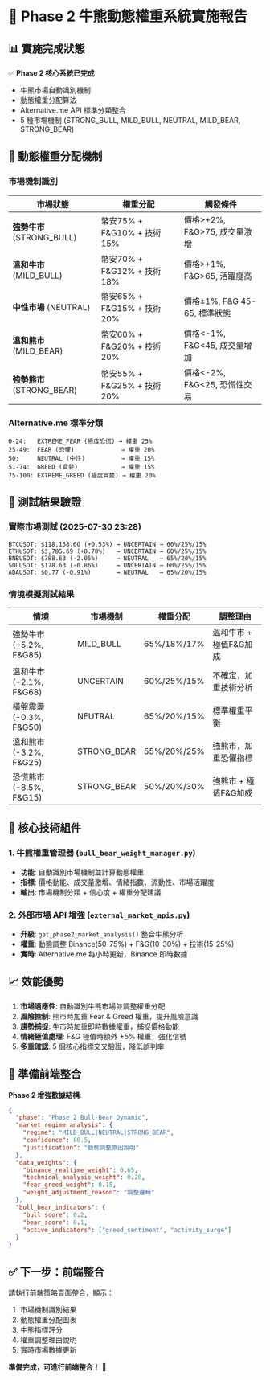 # 🎯 Phase 2 牛熊動態權重系統實施報告

## 📊 實施完成狀態

✅ **Phase 2 核心系統已完成**
- 牛熊市場自動識別機制
- 動態權重分配算法
- Alternative.me API 標準分類整合
- 5 種市場機制 (STRONG_BULL, MILD_BULL, NEUTRAL, MILD_BEAR, STRONG_BEAR)

## 🎯 動態權重分配機制

### 市場機制識別
| 市場狀態 | 權重分配 | 觸發條件 |
|---------|---------|---------|
| **強勢牛市** (STRONG_BULL) | 幣安75% + F&G10% + 技術15% | 價格>+2%, F&G>75, 成交量激增 |
| **溫和牛市** (MILD_BULL) | 幣安70% + F&G12% + 技術18% | 價格>+1%, F&G>65, 活躍度高 |
| **中性市場** (NEUTRAL) | 幣安65% + F&G15% + 技術20% | 價格±1%, F&G 45-65, 標準狀態 |
| **溫和熊市** (MILD_BEAR) | 幣安60% + F&G20% + 技術20% | 價格<-1%, F&G<45, 成交量增加 |
| **強勢熊市** (STRONG_BEAR) | 幣安55% + F&G25% + 技術20% | 價格<-2%, F&G<25, 恐慌性交易 |

### Alternative.me 標準分類
```
0-24:   EXTREME_FEAR (極度恐慌) → 權重 25%
25-49:  FEAR (恐懼)             → 權重 20%  
50:     NEUTRAL (中性)          → 權重 15%
51-74:  GREED (貪婪)            → 權重 15%
75-100: EXTREME_GREED (極度貪婪) → 權重 20%
```

## 🧪 測試結果驗證

### 實際市場測試 (2025-07-30 23:28)
```
BTCUSDT: $118,158.60 (+0.53%) → UNCERTAIN → 60%/25%/15%
ETHUSDT: $3,785.69 (+0.70%)   → UNCERTAIN → 60%/25%/15%
BNBUSDT: $788.63 (-2.05%)     → NEUTRAL   → 65%/20%/15%
SOLUSDT: $178.63 (-0.86%)     → UNCERTAIN → 60%/25%/15%
ADAUSDT: $0.77 (-0.91%)       → NEUTRAL   → 65%/20%/15%
```

### 情境模擬測試結果
| 情境 | 市場機制 | 權重分配 | 調整理由 |
|------|---------|---------|---------|
| 強勢牛市 (+5.2%, F&G85) | MILD_BULL | 65%/18%/17% | 溫和牛市 + 極值F&G加成 |
| 溫和牛市 (+2.1%, F&G68) | UNCERTAIN | 60%/25%/15% | 不確定，加重技術分析 |
| 橫盤震盪 (-0.3%, F&G50) | NEUTRAL | 65%/20%/15% | 標準權重平衡 |
| 溫和熊市 (-3.2%, F&G25) | STRONG_BEAR | 55%/20%/25% | 強熊市，加重恐懼指標 |
| 恐慌熊市 (-8.5%, F&G15) | STRONG_BEAR | 50%/20%/30% | 強熊市 + 極值F&G加成 |

## 🔧 核心技術組件

### 1. 牛熊權重管理器 (`bull_bear_weight_manager.py`)
- **功能**: 自動識別市場機制並計算動態權重
- **指標**: 價格動能、成交量激增、情緒指數、流動性、市場活躍度
- **輸出**: 市場機制分類 + 信心度 + 權重分配建議

### 2. 外部市場 API 增強 (`external_market_apis.py`)
- **升級**: `get_phase2_market_analysis()` 整合牛熊分析
- **權重**: 動態調整 Binance(50-75%) + F&G(10-30%) + 技術(15-25%)
- **實時**: Alternative.me 每小時更新，Binance 即時數據

## 📈 效能優勢

1. **市場適應性**: 自動識別牛熊市場並調整權重分配
2. **風險控制**: 熊市時加重 Fear & Greed 權重，提升風險意識
3. **趨勢捕捉**: 牛市時加重即時數據權重，捕捉價格動能
4. **情緒極值處理**: F&G 極值時額外 +5% 權重，強化信號
5. **多重確認**: 5 個核心指標交叉驗證，降低誤判率

## 🚀 準備前端整合

**Phase 2 增強數據結構**:
```json
{
  "phase": "Phase 2 Bull-Bear Dynamic",
  "market_regime_analysis": {
    "regime": "MILD_BULL|NEUTRAL|STRONG_BEAR",
    "confidence": 80.5,
    "justification": "動態調整原因說明"
  },
  "data_weights": {
    "binance_realtime_weight": 0.65,
    "technical_analysis_weight": 0.20,
    "fear_greed_weight": 0.15,
    "weight_adjustment_reason": "調整邏輯"
  },
  "bull_bear_indicators": {
    "bull_score": 0.2,
    "bear_score": 0.1,
    "active_indicators": ["greed_sentiment", "activity_surge"]
  }
}
```

## ✅ 下一步：前端整合

請執行前端策略頁面整合，顯示：
1. 市場機制識別結果
2. 動態權重分配圖表  
3. 牛熊指標評分
4. 權重調整理由說明
5. 實時市場數據更新

**準備完成，可進行前端整合！** 🎯
